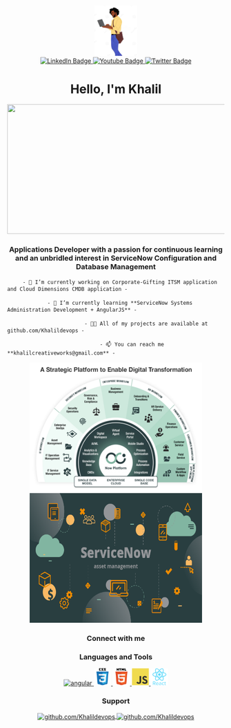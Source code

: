 <div id="header" align="center">
  <img src="black-business-man-working-laptop-handsome-african-american-bearded-guy-wearing-smart-casual-office-outfit-standing-320305084 (1) (1).jpg" width="100"/>
</div>
<div id="badges" align="center">
  <a href="your-linkedin-URL">
    <img src="https://img.shields.io/badge/LinkedIn-blue?style=for-the-badge&logo=linkedin&logoColor=white" alt="LinkedIn Badge"/>
  </a>
  <a href="your-youtube-URL">
    <img src="https://img.shields.io/badge/YouTube-red?style=for-the-badge&logo=youtube&logoColor=white" alt="Youtube Badge"/>
  </a>
  <a href="your-twitter-URL">
    <img src="https://img.shields.io/badge/Twitter-blue?style=for-the-badge&logo=twitter&logoColor=white" alt="Twitter Badge"/>
  </a>
</div>

<h1 align="center">Hello, I'm Khalil</h1>

<div align="center">
  <img src="https://media.giphy.com/media/dWesBcTLavkZuG35MI/giphy.gif" width="600" height="300"/>
</div>
<h3 align="center">Applications Developer with a passion for continuous learning and an unbridled interest in ServiceNow Configuration and Database Management</h3>
 <p align="center"> 
   
         - 🔭 I’m currently working on Corporate-Gifting ITSM application and Cloud Dimensions CMDB application - 
          
                 - 🌱 I’m currently learning **ServiceNow Systems Administration Development + AngularJS** - 
                  
                             - 👨‍💻 All of my projects are available at github.com/Khalildevops - 
                             
                                  - 📫 You can reach me **khalilcreativeworks@gmail.com** - 
                                  
<div>              
<p align="center" margin-right:30px margin-left:30px> <img src="ServiceNow.jpg" width="400" height="300"/> <img src="service-now-asset-management-1_cover.png" width="400" height="300"/>
</p> 
<h3 align="center">Connect with me</h3>
<p align="center">
</p> </div>

<h3 align="center">Languages and Tools</h3>
<p align="center"> <a href="https://angular.io" target="_blank" rel="noreferrer"> <img src="https://angular.io/assets/images/logos/angular/angular.svg" alt="angular" width="40" height="40"/> </a> <a href="https://www.w3schools.com/css/" target="_blank" rel="noreferrer"> <img src="https://raw.githubusercontent.com/devicons/devicon/master/icons/css3/css3-original-wordmark.svg" alt="css3" width="40" height="40"/> </a> <a href="https://www.w3.org/html/" target="_blank" rel="noreferrer"> <img src="https://raw.githubusercontent.com/devicons/devicon/master/icons/html5/html5-original-wordmark.svg" alt="html5" width="40" height="40"/> </a> <a href="https://developer.mozilla.org/en-US/docs/Web/JavaScript" target="_blank" rel="noreferrer"> <img src="https://raw.githubusercontent.com/devicons/devicon/master/icons/javascript/javascript-original.svg" alt="javascript" width="40" height="40"/> </a> <a href="https://reactjs.org/" target="_blank" rel="noreferrer"> <img src="https://raw.githubusercontent.com/devicons/devicon/master/icons/react/react-original-wordmark.svg" alt="react" width="40" height="40"/> </a> </p>



<h3 align="center">Support</h3>
<p align="center"><a href="https://www.buymeacoffee.com/github.com/Khalildevops"> <img align="center" src="https://cdn.buymeacoffee.com/buttons/v2/default-yellow.png" height="50" width="210" alt="github.com/Khalildevops" /></a><a href="https://ko-fi.com/github.com/Khalildevops"> <img align="center" src="https://cdn.ko-fi.com/cdn/kofi3.png?v=3" height="50" width="210" alt="github.com/Khalildevops" /></a></p><br><br>
